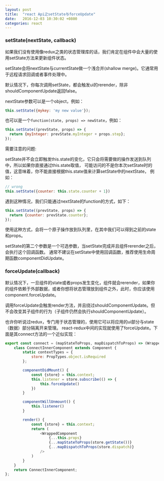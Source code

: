 ```yaml
---
layout: post
title:  "react Api之setState与forceUpdate"
date:   2016-12-03 10:30:02 +0800
categories: react
---
```

### setState(nextState, callback)
如果我们没有使用像redux之类的状态管理库的话，我们肯定在组件中会大量的使用setState方法来更新组件状态。

setState会将nextState与currentState做一个浅合并(shallow merge)。它通常用于远程请求回调或者事件处理中。

默认情况下，你每次调用setState，都会触发ui的rerender，除非shouldComponentUpdate返回false。

nextState参数可以是一个object，例如：

```javascript
this.setState({mykey: 'my new value'});
```
也可以是一个`function(state, props) => newState`，例如：

```javascript
this.setState((prevState, props) => {
  return {myInteger: prevState.myInteger + props.step};
});
```

需要注意的问题:

setState并不会立即触发this.state的变化，它只会将需要做的操作发送到队列中，所以如果你直接通过this.state取值，
可能访问的不是你本次setState时的值，这意味着，你不能直接根据this.state值来计算setState中的nextState， 例如：

```javascript
// wrong
this.setState({counter: this.state.counter + 1})
```
遇到这种情况，我们只能通过nextState的function的方式，如下：

```javascript
this.setState((prevState, props) => {
  return {counter: prevState.counter};
});
```
使用这种方式，会将一个原子操作放到队列里，在其中我们可以得到之前的state和props。

setState的第二个参数是一个可选参数，当setState完成并且组件rerender之后，会执行这个回调函数。
通常不建议在setState中使用回调函数，推荐使用生命周期函数componentDidUpdate。

### forceUpdate(callback)
默认情况下，一旦组件的state或者props发生变化，组件就会rerender，如果你的组件依赖于外部数据，或者你想将状态管理放到组件之外，此时，你应该使用component.forceUpdate。

调用forceUpdate会触发render方法，并且绕过shouldComponentUpdate。但不会改变其子组件的行为（子组件仍然会执行shouldComponentUpdate）。

也许你听说过redux，专门用于状态管理的，使用它可以将应用的ui部分与state（数据）部分隔离开来管理。
react-redux中间的实现就使用了forceUpdate。下面是其connect方法的一个近似实现：

```javascript
export const connect = (mapStateToProps, mapDispatchToProps) => (WrappedComponent) => {
    class ConnectInnerComponent extends Component {
        static contextTypes = {
            store: PropTypes.object.isRequired
        };

        componentDidMount() {
            const {store} = this.context;
            this.listener = store.subscribe(() => {
                this.forceUpdate()
            })
        }

        componentWillUnmount() {
            this.listener()
        }

        render() {
            const {store} = this.context;
            return (
                <WrappedComponent
                    {...this.props}
                    {...mapStateToProps(store.getState())}
                    {...mapDispatchToProps(store.dispatch)}
                />
            )
        }
    }
    return ConnectInnerComponent;
};
```